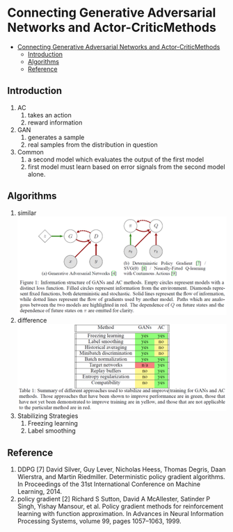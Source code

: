 # Connecting Generative Adversarial Networks and Actor-CriticMethods


<!-- toc orderedList:0 depthFrom:1 depthTo:6 -->

* [Connecting Generative Adversarial Networks and Actor-CriticMethods](#connecting-generative-adversarial-networks-and-actor-criticmethods)
  * [Introduction](#introduction)
  * [Algorithms](#algorithms)
  * [Reference](#reference)

<!-- tocstop -->


## Introduction
1. AC
   1. takes an action
   2. reward information
2. GAN
   1. generates a sample
   2. real samples from the distribution in question
3. Common
   1. a second model which evaluates the output of the first model
   2. first model must learn based on error signals from the second model alone.

## Algorithms
1. similar
![GANAC](./.assets/GANAC.png)
2. difference
![GANACdiff](./.assets/GANACdiff.png)
3. Stabilizing Strategies
   1. Freezing learning
   2. Label smoothing

## Reference
1. DDPG
[7] David Silver, Guy Lever, Nicholas Heess, Thomas Degris, Daan Wierstra, and Martin Riedmiller. Deterministic policy gradient algorithms. In Proceedings of the 31st International Conference on Machine Learning, 2014.
2. policy gradient
[2] Richard S Sutton, David A McAllester, Satinder P Singh, Yishay Mansour, et al. Policy gradient methods for reinforcement learning with function approximation. In Advances in Neural Information Processing Systems, volume 99, pages 1057–1063, 1999.

